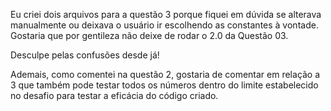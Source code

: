 Eu criei dois arquivos para a questão 3 porque fiquei em dúvida se alterava manualmente
ou deixava o usuário ir escolhendo as constantes à vontade. Gostaria que por gentileza não deixe
de rodar o 2.0 da Questão 03.

Desculpe pelas confusões desde já!

Ademais, como comentei na questão 2, gostaria de comentar em relação a 3 que também pode testar
todos os números dentro do limite estabelecido no desafio para testar a eficácia do código criado.

